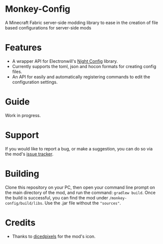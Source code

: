 # Monkey-Config
A Minecraft Fabric server-side modding library to ease in the creation of file based configurations for server-side mods

# Features

- A wrapper API for Electronwill's [Night Config](https://github.com/TheElectronWill/night-config) library.
- Currently supports the toml, json and hocon formats for creating config files.
- An API for easily and automatically registering commands to edit the configuration settings.

# Guide

Work in progress.

# Support

If you would like to report a bug, or make a suggestion, you can do so via the mod's [issue tracker](https://github.com/ArkoSammy12/Monkey-Config/issues).

# Building

Clone this repository on your PC, then open your command line prompt on the main directory of the mod, and run the command: `gradlew build`. Once the build is successful, you can find the mod under `/monkey-config/build/libs`. Use the .jar file without the `"sources"`.

# Credits

- Thanks to [dicedpixels](https://github.com/dicedpixels) for the mod's icon.